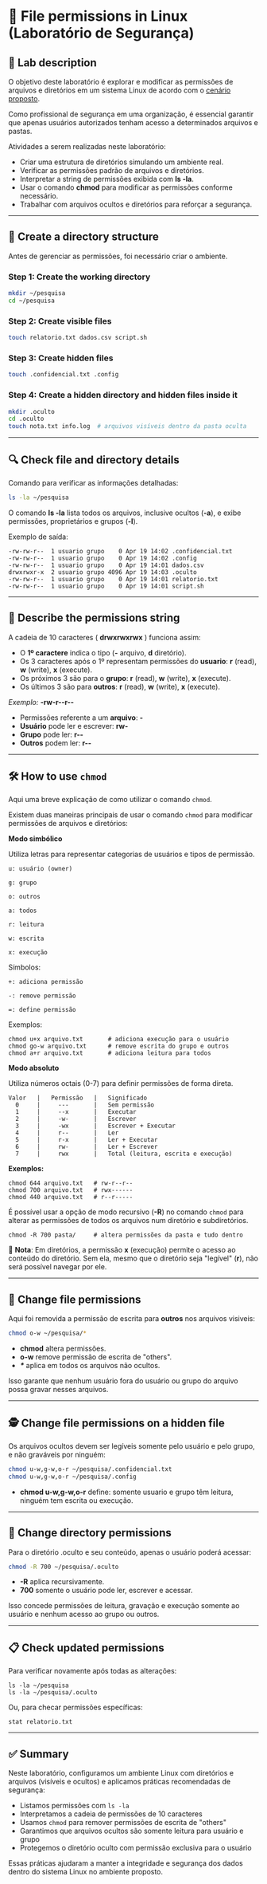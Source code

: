 # 📘 File permissions in Linux (Laboratório de Segurança)

## 🔹 Lab description
O objetivo deste laboratório é explorar e modificar as permissões de arquivos e diretórios em um sistema Linux de acordo com o [cenário proposto](file-permissions-scenario.md).

Como profissional de segurança em uma organização, é essencial garantir que apenas usuários autorizados tenham acesso a determinados arquivos e pastas.

Atividades a serem realizadas neste laboratório:

- Criar uma estrutura de diretórios simulando um ambiente real.
- Verificar as permissões padrão de arquivos e diretórios.
- Interpretar a string de permissões exibida com **ls -la**.
- Usar o comando **chmod** para modificar as permissões conforme necessário.
- Trabalhar com arquivos ocultos e diretórios para reforçar a segurança.

---

## 📂 Create a directory structure

Antes de gerenciar as permissões, foi necessário criar o ambiente.

### Step 1: Create the working directory
```bash
mkdir ~/pesquisa
cd ~/pesquisa
```

### Step 2: Create visible files
```bash
touch relatorio.txt dados.csv script.sh
```

### Step 3: Create hidden files
```bash
touch .confidencial.txt .config
```

### Step 4: Create a hidden directory and hidden files inside it
```bash
mkdir .oculto
cd .oculto
touch nota.txt info.log  # arquivos visíveis dentro da pasta oculta
```
---

## 🔍 Check file and directory details

Comando para verificar as informações detalhadas:
```bash
ls -la ~/pesquisa
```
O comando **ls -la** lista todos os arquivos, inclusive ocultos (**-a**), e exibe permissões, proprietários e grupos (**-l**).

Exemplo de saída:
```
-rw-rw-r--  1 usuario grupo    0 Apr 19 14:02 .confidencial.txt
-rw-rw-r--  1 usuario grupo    0 Apr 19 14:02 .config
-rw-rw-r--  1 usuario grupo    0 Apr 19 14:01 dados.csv
drwxrwxr-x  2 usuario grupo 4096 Apr 19 14:03 .oculto
-rw-rw-r--  1 usuario grupo    0 Apr 19 14:01 relatorio.txt
-rw-rw-r--  1 usuario grupo    0 Apr 19 14:01 script.sh
```

---

## 🔡 Describe the permissions string

A cadeia de 10 caracteres ( **drwxrwxrwx** ) funciona assim:

- O **1º caractere** indica o tipo (**-** arquivo, **d** diretório).
- Os 3 caracteres após o 1º representam permissões do **usuario**: **r** (read), **w** (write), **x** (execute).
- Os próximos 3 são para o **grupo**: **r** (read), **w** (write), **x** (execute).
- Os últimos 3 são para **outros**: **r** (read), **w** (write), **x** (execute).

_Exemplo:_ **-rw-r--r--**
- Permissões referente a um **arquivo**: **-**
- **Usuário** pode ler e escrever: **rw-**
- **Grupo** pode ler: **r--**
- **Outros** podem ler: **r--**

---

## 🛠️ How to use `chmod`

Aqui uma breve explicação de como utilizar o comando `chmod`.

Existem duas maneiras principais de usar o comando `chmod` para modificar permissões de arquivos e diretórios:

**Modo simbólico**

Utiliza letras para representar categorias de usuários e tipos de permissão.

    u: usuário (owner)

    g: grupo

    o: outros

    a: todos

    r: leitura

    w: escrita

    x: execução

Símbolos:

    +: adiciona permissão

    -: remove permissão

    =: define permissão

Exemplos:

```
chmod u+x arquivo.txt       # adiciona execução para o usuário
chmod go-w arquivo.txt      # remove escrita do grupo e outros
chmod a+r arquivo.txt       # adiciona leitura para todos
```


**Modo absoluto**

Utiliza números octais (0-7) para definir permissões de forma direta.

```
Valor   |   Permissão   |   Significado
  0     |     ---       |   Sem permissão
  1     |     --x       |   Executar
  2     |     -w-       |   Escrever
  3     |     -wx       |   Escrever + Executar
  4     |     r--       |   Ler
  5     |     r-x       |   Ler + Executar
  6     |     rw-       |   Ler + Escrever
  7     |     rwx       |   Total (leitura, escrita e execução)
```

**Exemplos:**

```
chmod 644 arquivo.txt   # rw-r--r--
chmod 700 arquivo.txt   # rwx------
chmod 440 arquivo.txt   # r--r-----
```

É possível usar a opção de modo recursivo (**-R**) no comando `chmod` para alterar as permissões de todos os arquivos num diretório e subdiretórios. 

```
chmod -R 700 pasta/     # altera permissões da pasta e tudo dentro
```
📌 **Nota**: Em diretórios, a permissão **x** (execução) permite o acesso ao conteúdo do diretório. Sem ela, mesmo que o diretório seja "legível" (**r**), não será possível navegar por ele.

---

## 🔐 Change file permissions

Aqui foi removida a permissão de escrita para **outros** nos arquivos visiveis:

```bash
chmod o-w ~/pesquisa/*
```

- **chmod** altera permissões.
- **o-w** remove permissão de escrita de "others".
- **_*_** aplica em todos os arquivos não ocultos.

Isso garante que nenhum usuário fora do usuário ou grupo do arquivo possa gravar nesses arquivos.

---

## 🕵️ Change file permissions on a hidden file

Os arquivos ocultos devem ser legíveis somente pelo usuário e pelo grupo, e não graváveis ​​por ninguém:

```bash
chmod u-w,g-w,o-r ~/pesquisa/.confidencial.txt
chmod u-w,g-w,o-r ~/pesquisa/.config
```

- **chmod u-w,g-w,o-r** define: somente usuario e grupo têm leitura, ninguém tem escrita ou execução.

---

## 🔐 Change directory permissions

Para o diretório .oculto e seu conteúdo, apenas o usuário poderá acessar:

```bash
chmod -R 700 ~/pesquisa/.oculto
```
- **-R** aplica recursivamente.
- **700** somente o usuário pode ler, escrever e acessar.

Isso concede permissões de leitura, gravação e execução somente ao usuário e nenhum acesso ao grupo ou outros.

---

## 📋 Check updated permissions

Para verificar novamente após todas as alterações:

```
ls -la ~/pesquisa
ls -la ~/pesquisa/.oculto
```

Ou, para checar permissões específicas:
```
stat relatorio.txt
```

---

## ✅ Summary

Neste laboratório, configuramos um ambiente Linux com diretórios e arquivos (visíveis e ocultos) e aplicamos práticas recomendadas de segurança:

- Listamos permissões com `ls -la`
- Interpretamos a cadeia de permissões de 10 caracteres
- Usamos `chmod` para remover permissões de escrita de "others"
- Garantimos que arquivos ocultos são somente leitura para usuário e grupo
- Protegemos o diretório oculto com permissão exclusiva para o usuário

Essas práticas ajudaram a manter a integridade e segurança dos dados dentro do sistema Linux no ambiente proposto.